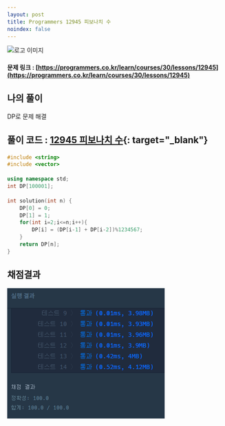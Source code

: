 ```yaml
---
layout: post
title: Programmers 12945 피보나치 수
noindex: false
---
```

![로고 이미지](https://s3.ap-northeast-2.amazonaws.com/grepp-cloudfront/programmers_imgs/design/logo.jpg)

#### 문제 링크 : [https://programmers.co.kr/learn/courses/30/lessons/12945](https://programmers.co.kr/learn/courses/30/lessons/12945)


## 나의 풀이
DP로 문제 해결                     

## 풀이 코드 : [12945 피보나치 수](https://github.com/sun-pyo/algorithm/blob/main/programmers/12945.cpp){: target="_blank"}

```c++
#include <string>
#include <vector>

using namespace std;
int DP[100001];

int solution(int n) {
    DP[0] = 0;
    DP[1] = 1;
    for(int i=2;i<=n;i++){
        DP[i] = (DP[i-1] + DP[i-2])%1234567;
    }
    return DP[n];
}
```


## 채점결과

![42586](\algorithm\img\programmers_12945.PNG)

